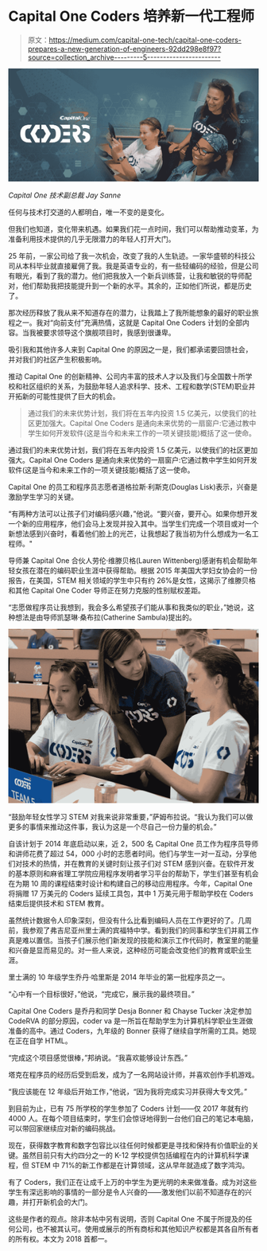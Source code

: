 # Capital One Coders 培养新一代工程师

> 原文：<https://medium.com/capital-one-tech/capital-one-coders-prepares-a-new-generation-of-engineers-92dd298e8f97?source=collection_archive---------5----------------------->

![](img/94737c36201e18e5ff3c673959804bb3.png)

*Capital One 技术副总裁 Jay Sanne*

任何与技术打交道的人都明白，唯一不变的是变化。

但我们也知道，变化带来机遇。如果我们花一点时间，我们可以帮助推动变革，为准备利用技术提供的几乎无限潜力的年轻人打开大门。

25 年前，一家公司给了我一次机会，改变了我的人生轨迹。一家华盛顿的科技公司从本科毕业就直接雇佣了我。我是英语专业的，有一些轻编码的经验，但是公司有眼光，看到了我的潜力。他们把我放入一个新兵训练营，让我和敏锐的导师配对，他们帮助我把技能提升到一个新的水平。其余的，正如他们所说，都是历史了。

那次经历释放了我从来不知道存在的潜力，让我踏上了我所能想象的最好的职业旅程之一。我对“向前支付”充满热情，这就是 Capital One Coders 计划的全部内容。当我被要求领导这个旗舰项目时，我感到很谦卑。

吸引我和其他许多人来到 Capital One 的原因之一是，我们都承诺要回馈社会，并对我们的社区产生积极影响。

推动 Capital One 的创新精神、公司内丰富的技术人才以及我们与全国数十所学校和社区组织的关系，为鼓励年轻人追求科学、技术、工程和数学(STEM)职业并开拓新的可能性提供了巨大的机会。

> 通过我们的未来优势计划，我们将在五年内投资 1.5 亿美元，以使我们的社区更加强大。Capital One Coders 是通向未来优势的一扇窗户:它通过教中学生如何开发软件(这是当今和未来工作的一项关键技能)概括了这一使命。

通过我们的未来优势计划，我们将在五年内投资 1.5 亿美元，以使我们的社区更加强大。Capital One Coders 是通向未来优势的一扇窗户:它通过教中学生如何开发软件(这是当今和未来工作的一项关键技能)概括了这一使命。

Capital One 的员工和程序员志愿者道格拉斯·利斯克(Douglas Lisk)表示，兴奋是激励学生学习的关键。

“有两种方法可以让孩子们对编码感兴趣，”他说。“要兴奋，要开心。如果你想开发一个新的应用程序，他们会马上发现并投入其中。当学生们完成一个项目或对一个新想法感到兴奋时，看着他们脸上的光芒，让我想起了我当初为什么想成为一名工程师。"

导师兼 Capital One 合伙人劳伦·维滕贝格(Lauren Wittenberg)感谢有机会帮助年轻女孩在潜在的编码职业生涯中获得帮助。根据 2015 年美国大学妇女协会的一份报告，在美国，STEM 相关领域的学生中只有约 26%是女性，这揭示了维滕贝格和其他 Capital One Coder 导师正在努力克服的性别赋权差距。

“志愿做程序员让我想到，我会多么希望孩子们能从事和我类似的职业，”她说，这种想法是由导师凯瑟琳·桑布拉(Catherine Sambula)提出的。

![](img/6afb8d36e654a8596b87ade5be02a865.png)

“鼓励年轻女性学习 STEM 对我来说非常重要，”萨姆布拉说。“我认为我们可以做更多的事情来推动这件事，我认为这是一个尽自己一份力量的机会。”

自该计划于 2014 年底启动以来，近 2，500 名 Capital One 员工作为程序员导师和讲师花费了超过 54，000 小时的志愿者时间。他们与学生一对一互动，分享他们对技术的热情，并在教育的关键时刻让孩子们对 STEM 感到兴奋。在软件开发的基本原则和麻省理工学院应用程序发明者学习平台的帮助下，学生们甚至有机会在为期 10 周的课程结束时设计和构建自己的移动应用程序。今年，Capital One 将捐赠 17 万美元的 Coders 延续工具包，其中 1 万美元用于帮助学校在 Coders 结束后提供技术和 STEM 教育。

虽然统计数据令人印象深刻，但没有什么比看到编码人员在工作更好的了。几周前，我参观了弗吉尼亚州里士满的宾福特中学。看到我们的同事和学生们并肩工作真是难以置信。当孩子们展示他们新发现的技能和演示工作代码时，教室里的能量和兴奋是显而易见的。对一些人来说，这种经历可能会改变他们的教育或职业生涯。

里士满的 10 年级学生乔丹·哈里斯是 2014 年毕业的第一批程序员之一。

“心中有一个目标很好，”他说，“完成它，展示我的最终项目。”

Capital One Coders 是乔丹和同学 Desja Bonner 和 Chayse Tucker 决定参加 CodeRVA 的部分原因，coder va 是一所旨在帮助学生为计算机科学职业生涯做准备的高中。通过 Coders，九年级的 Bonner 获得了继续自学所需的工具。她现在正在自学 HTML。

“完成这个项目感觉很棒，”邦纳说。“我喜欢能够设计东西。”

塔克在程序员的经历后受到启发，成为了一名网站设计师，并喜欢创作手机游戏。

“我应该能在 12 年级后开始工作，”他说，“因为我将完成实习并获得大专文凭。”

到目前为止，已有 75 所学校的学生参加了 Coders 计划——仅 2017 年就有约 4000 人。在每个项目结束时，学生们会惊讶地得到一台他们自己的笔记本电脑，可以带回家继续应对新的编码挑战。

现在，获得数字教育和数字包容比以往任何时候都更是寻找和保持有价值职业的关键。虽然目前只有大约四分之一的 K-12 学校提供包括编程在内的计算机科学课程，但 STEM 中 71%的新工作都是在计算领域，这从早年就造成了数字鸿沟。

有了 Coders，我们正在让成千上万的中学生为更光明的未来做准备。成为对这些学生有深远影响的事情的一部分是令人兴奋的——激发他们以前不知道存在的兴趣，并打开新机会的大门。

这些是作者的观点。除非本帖中另有说明，否则 Capital One 不属于所提及的任何公司，也不被其认可。使用或展示的所有商标和其他知识产权都是其各自所有者的所有权。本文为 2018 首都一。